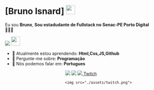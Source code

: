 # [Bruno Isnard] <img src="https://github.com/TheDudeThatCode/TheDudeThatCode/blob/master/Assets/Mario_Hello_Big.gif" width="30px">

Eu sou <strong>Bruno</strong>, <strong>Sou estadudante de Fullstack no Senac-PE Porto Digital</strong> 👨🏻‍💻 

![](https://media0.giphy.com/media/bGgsc5mWoryfgKBx1u/giphy.gif)
<img src="link endereço da imagem" width="30px">
- 🚀 Atualmente estou aprendendo: <strong>Html,Css,JS,Github</strong> 
- 💬 Pergunte-me sobre: <strong>Programação</strong>
- 📣 Nós podemos falar em: <strong>Portugues</strong>

<div align="center">

  <a href="#" alt="Gmail">
    <img src="https://img.shields.io/badge/-Gmail-FF0000?style=flat-square&labelColor=FF0000&logo=gmail&logoColor=white&link=https://mail.google.com/mail/u/0/#inbox"/></a>

  <a href="#" alt="Linkedin">
    <img src="https://img.shields.io/badge/-Linkedin-0e76a8?style=flat-square&logo=Linkedin&logoColor=white&link=https://www.linkedin.com/in/bruno-isnard-84b1a4120/" /></a>

  <a href="https://www.instagram.com/bruno.isnard/" alt="Instagram">
    <img src="https://img.shields.io/badge/-Instagram-DF0174?style=flat-square&labelColor=DF0174&logo=instagram&logoColor=white&link=https://www.instagram.com/bruno.isnard/"/> <a href="https://github.com/rafaballerini">Twitch</a>
 
                    <img src="./assets/twitch.png">

</div>

